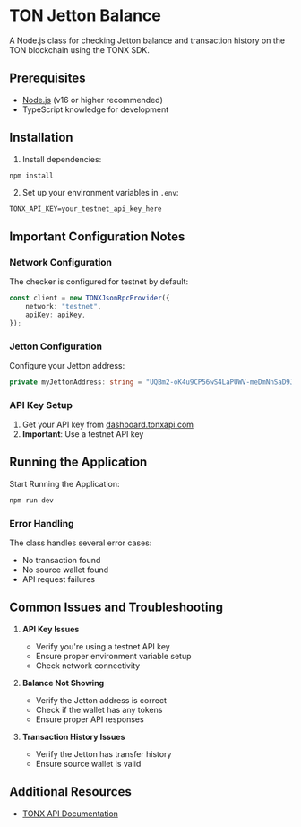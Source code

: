 # TON Jetton Balance

A Node.js class for checking Jetton balance and transaction history on the TON blockchain using the TONX SDK.

## Prerequisites

- [Node.js](https://nodejs.org/) (v16 or higher recommended)
- TypeScript knowledge for development

## Installation

1. Install dependencies:
```bash
npm install
```

2. Set up your environment variables in `.env`:
```env
TONX_API_KEY=your_testnet_api_key_here
```

## Important Configuration Notes

### Network Configuration

The checker is configured for testnet by default:
```typescript
const client = new TONXJsonRpcProvider({
    network: "testnet",
    apiKey: apiKey,
});
```

### Jetton Configuration

Configure your Jetton address:
```typescript
private myJettonAddress: string = "UQBm2-oK4u9CP56wS4LaPUWV-meDmNnSaD9Jlt-FyRHoBimJ"; // change to what Jetton you want
```

### API Key Setup

1. Get your API key from [dashboard.tonxapi.com](https://dashboard.tonxapi.com)
2. **Important**: Use a testnet API key

## Running the Application

Start Running the Application:
```bash
npm run dev
```

### Error Handling

The class handles several error cases:
- No transaction found
- No source wallet found
- API request failures

## Common Issues and Troubleshooting

1. **API Key Issues**
   - Verify you're using a testnet API key
   - Ensure proper environment variable setup
   - Check network connectivity

2. **Balance Not Showing**
   - Verify the Jetton address is correct
   - Check if the wallet has any tokens
   - Ensure proper API responses

3. **Transaction History Issues**
   - Verify the Jetton has transfer history
   - Ensure source wallet is valid

## Additional Resources

- [TONX API Documentation](https://docs.tonxapi.com)